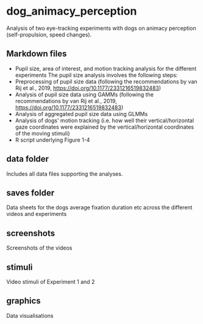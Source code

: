 # dog_animacy_perception
Analysis of two eye-tracking experiments with dogs on animacy perception (self-propulsion, speed changes). 

## Markdown files
* Pupil size, area of interest, and motion tracking analysis for the different experiments
The pupil size analysis involves the following steps:
* Preprocessing of pupil size data (following the recommendations by van Rij et al., 2019, https://doi.org/10.1177/2331216519832483)
* Analysis of pupil size data using GAMMs (following the recommendations by van Rij et al., 2019, https://doi.org/10.1177/2331216519832483)
* Analysis of aggregated pupil size data using GLMMs
* Analysis of dogs' motion tracking (i.e. how well their vertical/horizontal gaze coordinates were explained by the vertical/horizontal coordinates of the moving stimuli)
* R script underlying Figure 1-4

## data folder
Includes all data files supporting the analyses.

## saves folder
Data sheets for the dogs average fixation duration etc across the different videos and experiments

## screenshots
Screenshots of the videos

## stimuli
Video stimuli of Experiment 1 and 2

## graphics
Data visualisations